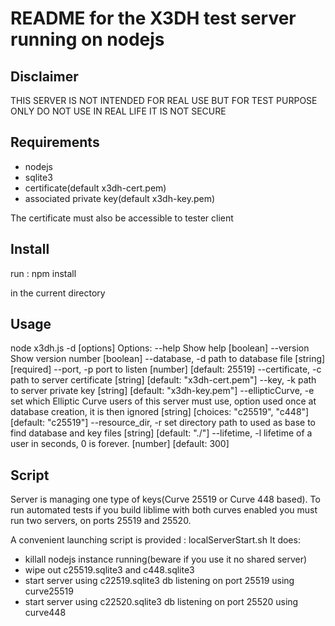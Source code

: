README for the X3DH test server running on nodejs
=================================================

Disclaimer
-----------
THIS SERVER IS NOT INTENDED FOR REAL USE BUT FOR TEST PURPOSE ONLY
DO NOT USE IN REAL LIFE IT IS NOT SECURE


Requirements
------------
- nodejs
- sqlite3
- certificate(default x3dh-cert.pem)
- associated private key(default x3dh-key.pem)

The certificate must also be accessible to tester client


Install
-------
run :
npm install

in the current directory


Usage
-----
node x3dh.js -d <path> [options]
Options:
  --help               Show help                                       [boolean]
  --version            Show version number                             [boolean]
  --database, -d       path to database file                 [string] [required]
  --port, -p           port to listen                  [number] [default: 25519]
  --certificate, -c    path to server certificate
                                             [string] [default: "x3dh-cert.pem"]
  --key, -k            path to server private key
                                              [string] [default: "x3dh-key.pem"]
  --ellipticCurve, -e  set which Elliptic Curve users of this server must use,
                       option used once at database creation, it is then ignored
                        [string] [choices: "c25519", "c448"] [default: "c25519"]
  --resource_dir, -r   set directory path to used as base to find database and
                       key files                        [string] [default: "./"]
  --lifetime, -l       lifetime of a user in seconds, 0 is forever.
                                                         [number] [default: 300]


Script
------
Server is managing one type of keys(Curve 25519 or Curve 448 based).
To run automated tests if you build liblime with both curves enabled you must
run two servers, on ports 25519 and 25520.

A convenient launching script is provided : localServerStart.sh
It does:
- killall nodejs instance running(beware if you use it no shared server)
- wipe out c25519.sqlite3 and c448.sqlite3
- start server using c22519.sqlite3 db listening on port 25519 using curve25519
- start server using c22520.sqlite3 db listening on port 25520 using curve448
